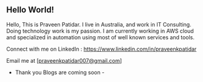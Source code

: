 ## Hello World!

Hello, This is Praveen Patidar. I live in Australia, and work in IT Consulting. Doing technology work is my passion. I am currently working in AWS cloud and specialized in automation using most of well known services and tools.

Connect with me on LinkedIn : https://www.linkedin.com/in/praveenkpatidar

Email me at [praveenkpatidar007@gmail.com]


- Thank you
Blogs are coming soon -
